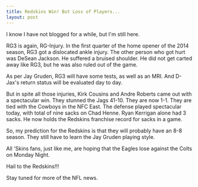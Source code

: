 ```yaml
---
title: Redskins Win! But Loss of Players...
layout: post
---
```


I know I have not blogged for a while, but I'm still here.

RG3 is again, RG-Injury. In the first quarter of the home opener of the 2014 season, RG3 got a dislocated ankle injury. The other person who got hurt was DeSean Jackson. He suffered a bruised shoulder. He did not get carted away like RG3, but he was also ruled out of the game.

As per Jay Gruden, RG3 will have some tests, as well as an MRI. And D-Jax's return status will be evaluated day to day.
<!--more-->
But in spite all those injuries, Kirk Cousins and Andre Roberts came out with a spectacular win. They stunned the Jags 41-10. They are now 1-1. They are tied with the Cowboys in the NFC East.  The defense played spectacular today, with total of nine sacks on Chad Henne. Ryan Kerrigan alone had 3 sacks. He now holds the Redskins franchise record for sacks in a game.

So, my prediction for the Redskins is that they will probably have an 8-8 season. They still have to learn the Jay Gruden playing style.

All 'Skins fans, just like me, are hoping that the Eagles lose against the Colts on Monday Night.

Hail to the Redskins!!!

Stay tuned for more of the NFL news.
